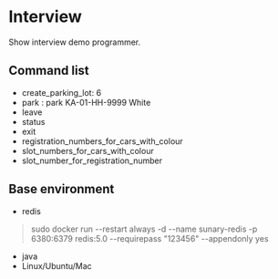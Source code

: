 # Interview

Show interview demo programmer.

## Command list

+ create_parking_lot: 6
+ park : park KA-01-HH-9999 White
+ leave
+ status
+ exit
+ registration_numbers_for_cars_with_colour
+ slot_numbers_for_cars_with_colour
+ slot_number_for_registration_number

## Base environment

+ redis
> sudo docker run --restart always -d --name sunary-redis -p 6380:6379 redis:5.0 --requirepass "123456" --appendonly yes
+ java
+ Linux/Ubuntu/Mac
